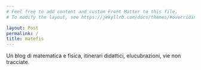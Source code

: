 ```yaml
---
# Feel free to add content and custom Front Matter to this file.
# To modify the layout, see https://jekyllrb.com/docs/themes/#overriding-theme-defaults

layout: Post
permalink: /
title: matefis
---
```


Un blog di matematica e fisica, itinerari didattici, elucubrazioni, vie non tracciate.